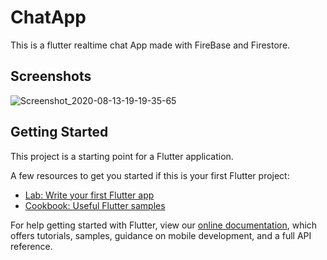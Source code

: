 # ChatApp

This is a flutter realtime chat App made with FireBase and Firestore.

## Screenshots

![Screenshot_2020-08-13-19-19-35-65](https://user-images.githubusercontent.com/48161576/90230560-58a50a00-de37-11ea-87e3-88df785d1eb7.jpg)


## Getting Started

This project is a starting point for a Flutter application.

A few resources to get you started if this is your first Flutter project:

- [Lab: Write your first Flutter app](https://flutter.dev/docs/get-started/codelab)
- [Cookbook: Useful Flutter samples](https://flutter.dev/docs/cookbook)

For help getting started with Flutter, view our
[online documentation](https://flutter.dev/docs), which offers tutorials,
samples, guidance on mobile development, and a full API reference.
